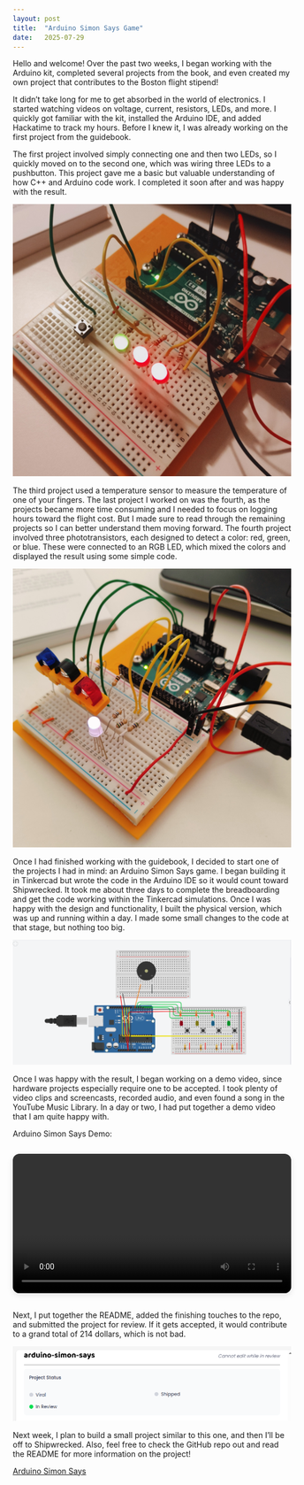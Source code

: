 ```yaml
---
layout: post
title:  "Arduino Simon Says Game"
date:   2025-07-29
---
```


<p class="intro"><span class="dropcap">H</span>ello and welcome! Over the past two weeks, I began working with the Arduino kit, completed several projects from the book, and even created my own project that contributes to the Boston flight stipend!</p>

It didn’t take long for me to get absorbed in the world of electronics. I started watching videos on voltage, current, resistors, LEDs, and more. I quickly got familiar with the kit, installed the Arduino IDE, and added Hackatime to track my hours. Before I knew it, I was already working on the first project from the guidebook.

The first project involved simply connecting one and then two LEDs, so I quickly moved on to the second one, which was wiring three LEDs to a pushbutton. This project gave me a basic but valuable understanding of how C++ and Arduino code work. I completed it soon after and was happy with the result.

<img src="/assets/img/arduino/arduino-book-project-1.jpg" alt=""><br>

The third project used a temperature sensor to measure the temperature of one of your fingers. The last project I worked on was the fourth, as the projects became more time consuming and I needed to focus on logging hours toward the flight cost. But I made sure to read through the remaining projects so I can better understand them moving forward. The fourth project involved three phototransistors, each designed to detect a color: red, green, or blue. These were connected to an RGB LED, which mixed the colors and displayed the result using some simple code.

<img src="/assets/img/arduino/arduino-book-project-2.jpg" alt=""><br>

Once I had finished working with the guidebook, I decided to start one of the projects I had in mind: an Arduino Simon Says game. I began building it in Tinkercad but wrote the code in the Arduino IDE so it would count toward Shipwrecked. It took me about three days to complete the breadboarding and get the code working within the Tinkercad simulations. Once I was happy with the design and functionality, I built the physical version, which was up and running within a day. I made some small changes to the code at that stage, but nothing too big.

<img src="/assets/img/arduino/wiring-diagram.png" alt=""><br>

Once I was happy with the result, I began working on a demo video, since hardware projects especially require one to be accepted. I took plenty of video clips and screencasts, recorded audio, and even found a song in the YouTube Music Library. In a day or two, I had put together a demo video that I am quite happy with.

Arduino Simon Says Demo:
<div style="text-align: center; margin: 2em 0;">
  <video controls width="720" style="max-width: 100%; border-radius: 12px; box-shadow: 0 4px 12px rgba(0,0,0,0.1);">
    <source src="https://github.com/adrirubio/arduino-simon-says/raw/refs/heads/main/my-build/demos/arduino-simon-says-demo.mp4" type="video/mp4">
    Your browser does not support the video tag.
  </video>
</div>

Next, I put together the README, added the finishing touches to the repo, and submitted the project for review. If it gets accepted, it would contribute to a grand total of 214 dollars, which is not bad.

<img src="/assets/img/arduino/simon-up-for-review.png" alt=""><br>

Next week, I plan to build a small project similar to this one, and then I’ll be off to Shipwrecked.
Also, feel free to check the GitHub repo out and read the README for more information on the project!

<a href="https://github.com/adrirubio/arduino-simon-says">Arduino Simon Says</a><br>

<img src="/assets/img/arduino/arduino-simon-says-pic.jpg" alt=""><br>

